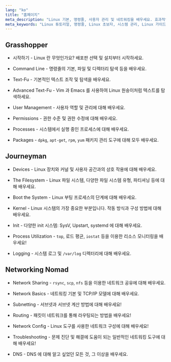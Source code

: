 ```yaml
---
lang: "ko"
title: "홈페이지"
meta_description: "Linux 기본, 명령줄, 사용자 관리 및 네트워킹을 배우세요. 효과적인 Linux 시스템 관리를 위한 초급부터 고급 주제까지 탐색하세요."
meta_keywords: "Linux 튜토리얼, 명령줄, Linux 초보자, 시스템 관리, Linux 가이드, 네트워킹, 패키지 관리, Linux 명령"
---
```


## Grasshopper

- 시작하기 - Linux 란 무엇인가요? 배포판 선택 및 설치부터 시작하세요.

- Command Line - 명령줄의 기본, 파일 및 디렉터리 탐색 등을 배우세요.

- Text-Fu - 기본적인 텍스트 조작 및 탐색을 배우세요.

- Advanced Text-Fu - Vim 과 Emacs 를 사용하여 Linux 원숭이처럼 텍스트를 탐색하세요.

- User Management - 사용자 역할 및 관리에 대해 배우세요.

- Permissions - 권한 수준 및 권한 수정에 대해 배우세요.

- Processes - 시스템에서 실행 중인 프로세스에 대해 배우세요.

- Packages - `dpkg`, `apt-get`, `rpm`, `yum` 패키지 관리 도구에 대해 모두 배우세요.

## Journeyman

- Devices - Linux 장치와 커널 및 사용자 공간과의 상호 작용에 대해 배우세요.

- The Filesystem - Linux 파일 시스템, 다양한 파일 시스템 유형, 파티셔닝 등에 대해 배우세요.

- Boot the System - Linux 부팅 프로세스의 단계에 대해 배우세요.

- Kernel - Linux 시스템의 가장 중요한 부분입니다. 작동 방식과 구성 방법에 대해 배우세요.

- Init - 다양한 init 시스템: SysV, Upstart, systemd 에 대해 배우세요.

- Process Utilization - `top`, 로드 평균, `iostat` 등을 이용한 리소스 모니터링을 배우세요!

- Logging - 시스템 로그 및 `/var/log` 디렉터리에 대해 배우세요.

## Networking Nomad

- Network Sharing - `rsync`, `scp`, `nfs` 등을 이용한 네트워크 공유에 대해 배우세요.

- Network Basics - 네트워킹 기본 및 TCP/IP 모델에 대해 배우세요.

- Subnetting - 서브넷과 서브넷 계산 방법에 대해 배우세요!

- Routing - 패킷이 네트워크를 통해 라우팅되는 방법을 배우세요!

- Network Config - Linux 도구를 사용한 네트워크 구성에 대해 배우세요!

- Troubleshooting - 문제 진단 및 해결에 도움이 되는 일반적인 네트워킹 도구에 대해 배우세요!

- DNS - DNS 에 대해 알고 싶었던 모든 것, 그 이상을 배우세요.

